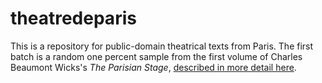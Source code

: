 # theatredeparis

This is a repository for public-domain theatrical texts from Paris.  The first batch is a random one percent sample from the first volume of Charles Beaumont Wicks's *The Parisian Stage*, [described in more detail here](http://grieve-smith.com/blog/stage/).
